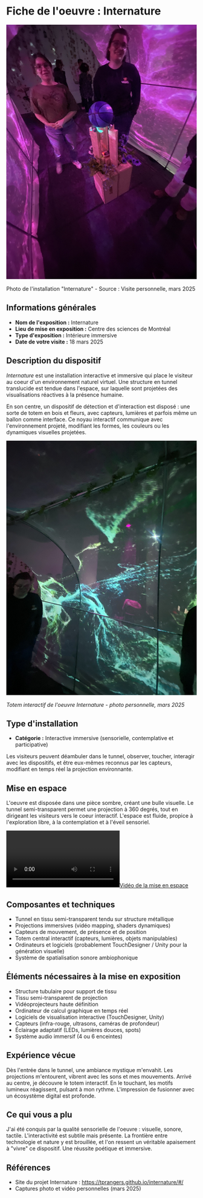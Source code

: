 # Fiche de l'oeuvre : Internature

![Image de l'expo](medias/internature1.JPG)

Photo de l'installation "Internature" - Source : Visite personnelle, mars 2025

## Informations générales

- **Nom de l'exposition :** Internature
- **Lieu de mise en exposition :** Centre des sciences de Montréal
- **Type d'exposition :** Intérieure immersive
- **Date de votre visite :** 18 mars 2025

## Description du dispositif

*Internature* est une installation interactive et immersive qui place le visiteur au coeur d'un environnement naturel virtuel. Une structure en tunnel translucide est tendue dans l'espace, sur laquelle sont projetées des visualisations réactives à la présence humaine. 

En son centre, un dispositif de détection et d'interaction est disposé : une sorte de totem en bois et fleurs, avec capteurs, lumières et parfois même un ballon comme interface. Ce noyau interactif communique avec l'environnement projeté, modifiant les formes, les couleurs ou les dynamiques visuelles projetées.

![Photo dispositif](medias/internature_4.JPG)

*Totem interactif de l'oeuvre Internature - photo personnelle, mars 2025*

## Type d'installation

- **Catégorie :** Interactive immersive (sensorielle, contemplative et participative)

Les visiteurs peuvent déambuler dans le tunnel, observer, toucher, interagir avec les dispositifs, et être eux-mêmes reconnus par les capteurs, modifiant en temps réel la projection environnante. 

## Mise en espace

L'oeuvre est disposée dans une pièce sombre, créant une bulle visuelle. Le tunnel semi-transparent permet une projection à 360 degrés, tout en dirigeant les visiteurs vers le coeur interactif. L'espace est fluide, propice à l'exploration libre, à la contemplation et à l'éveil sensoriel.

[![Vidéo de la mise en espace](medias/internature_v1.MOV)](medias/internature_v1.MOV)

## Composantes et techniques

- Tunnel en tissu semi-transparent tendu sur structure métallique
- Projections immersives (vidéo mapping, shaders dynamiques)
- Capteurs de mouvement, de présence et de position
- Totem central interactif (capteurs, lumières, objets manipulables)
- Ordinateurs et logiciels (probablement TouchDesigner / Unity pour la génération visuelle)
- Système de spatialisation sonore ambiophonique

## Éléments nécessaires à la mise en exposition

- Structure tubulaire pour support de tissu
- Tissu semi-transparent de projection
- Vidéoprojecteurs haute définition
- Ordinateur de calcul graphique en temps réel
- Logiciels de visualisation interactive (TouchDesigner, Unity)
- Capteurs (infra-rouge, ultrasons, caméras de profondeur)
- Éclairage adaptatif (LEDs, lumières douces, spots)
- Système audio immersif (4 ou 6 enceintes)

## Expérience vécue

Dès l'entrée dans le tunnel, une ambiance mystique m'envahit. Les projections m'entourent, vibrent avec les sons et mes mouvements. Arrivé au centre, je découvre le totem interactif. En le touchant, les motifs lumineux réagissent, pulsant à mon rythme. L'impression de fusionner avec un écosystème digital est profonde.

## Ce qui vous a plu

J'ai été conquis par la qualité sensorielle de l'oeuvre : visuelle, sonore, tactile. L'interactivité est subtile mais présente. La frontière entre technologie et nature y est brouillée, et l'on ressent un véritable apaisement à "vivre" ce dispositif. Une réussite poétique et immersive.

## Références

- Site du projet Internature : https://tprangers.github.io/internature/#/
- Captures photo et vidéo personnelles (mars 2025)
